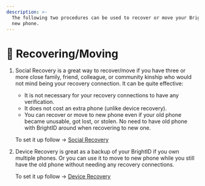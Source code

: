 ```yaml
---
description: >-
  The following two procedures can be used to recover or move your BrightID to a
  new phone.
---
```


# 🔐 Recovering/Moving

1.  Social Recovery is a great way to recover/move if you have three or more close family, friend, colleague, or community kinship who would not mind being your recovery connection. It can be quite effective:

    * It is not necessary for your recovery connections to have any verification.
    * It does not cost an extra phone (unlike device recovery).
    * You can recover or move to new phone even if your old phone became unusable, got lost, or stolen. No need to have old phone with BrightID around when recovering to new one.

    To set it up follow -> [Social Recovery](setting-up-social-recovery.md)
2.  Device Recovery is great as a backup of your BrightID if you own multiple phones. Or you can use it to move to new phone while you still have the old phone without needing any recovery connections.

    To set it up follow -> [Device Recovery](device-recovery.md)
